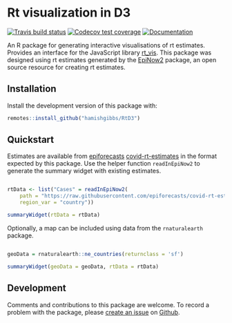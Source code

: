 # Rt visualization in D3

[![Travis build status](https://travis-ci.com/hamishgibbs/RtD3.svg?branch=master)](https://travis-ci.com/hamishgibbs/RtD3)
[![Codecov test coverage](https://codecov.io/gh/hamishgibbs/RtD3/branch/master/graph/badge.svg)](https://codecov.io/gh/hamishgibbs/RtD3?branch=master)
[![Documentation](https://img.shields.io/badge/Package-documentation-lightgrey.svg?style=flat)](https://hamishgibbs.github.io/RtD3/)

An R package for generating interactive visualisations of rt estimates. Provides an interface for the JavaScript library [rt_vis](https://github.com/hamishgibbs/rt_vis). This package was designed using rt estimates generated by the [EpiNow2](https://epiforecasts.io/EpiNow2/) package, an open source resource for creating rt estimates.

## Installation

Install the development version of this package with:

``` r
remotes::install_github("hamishgibbs/RtD3")
```

## Quickstart

Estimates are available from [epiforecasts](https://epiforecasts.io/) [covid-rt-estimates](https://github.com/epiforecasts/covid-rt-estimates) in the format expected by this package. Use the helper function `readInEpiNow2` to generate the summary widget with existing estimates.

``` r

rtData <- list("Cases" = readInEpiNow2(
    path = "https://raw.githubusercontent.com/epiforecasts/covid-rt-estimates/master/national/cases/summary",
    region_var = "country"))

summaryWidget(rtData = rtData)

```

Optionally, a map can be included using data from the `rnaturalearth` package.

``` r

geoData = rnaturalearth::ne_countries(returnclass = 'sf')

summaryWidget(geoData = geoData, rtData = rtData)

```

## Development

Comments and contributions to this package are welcome. To record a problem with the package, please [create an issue](https://github.com/hamishgibbs/RtD3/issues/new) on [Github](https://github.com/hamishgibbs/RtD3). 

